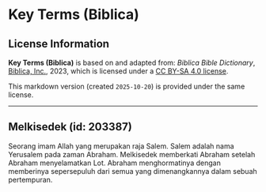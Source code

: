 # Key Terms (Biblica)

## License Information

**Key Terms (Biblica)** is based on and adapted from: _Biblica Bible Dictionary_, [Biblica, Inc.](https://www.biblica.com/), 2023, which is licensed under a [CC BY-SA 4.0 license](https://creativecommons.org/licenses/by-sa/4.0/legalcode.en).

This markdown version (created `2025-10-20`) is provided under the same license.



--------------------------------

## Melkisedek (id: 203387)

Seorang imam Allah yang merupakan raja Salem. Salem adalah nama Yerusalem pada zaman Abraham. Melkisedek memberkati Abraham setelah Abraham menyelamatkan Lot. Abraham menghormatinya dengan memberinya sepersepuluh dari semua yang dimenangkannya dalam sebuah pertempuran.


